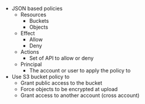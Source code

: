 - JSON based policies
	- Resources
		- Buckets
		- Objects
	- Effect
		- Allow
		- Deny
	- Actions
		- Set of API to allow or deny
	- Principal
		- The account or user to apply the policy to
- Use S3 bucket policy to
	- Grant public access to the bucket
	- Force objects to be encrypted at upload
	- Grant access to another account (cross account)